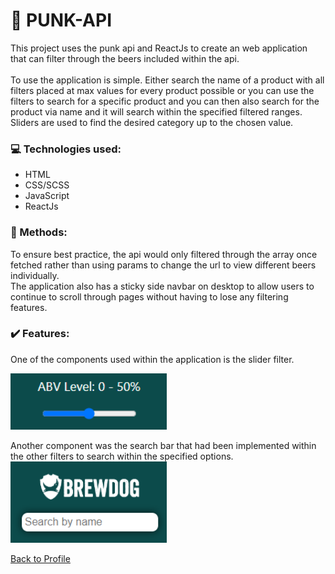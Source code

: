 # :beer: PUNK-API

This project uses the punk api and ReactJs to create an web application that can filter through the beers included within the api. <br>
<br>
To use the application is simple. Either search the name of a product with all filters placed at max values for every product possible or you can use the filters to search for a specific product and you can then also search for the product via name and it will search within the specified filtered ranges.
Sliders are used to find the desired category up to the chosen value.

### :computer: Technologies used:

- HTML
- CSS/SCSS
- JavaScript
- ReactJs

### :pencil: Methods:

To ensure best practice, the api would only filtered through the array once fetched rather than using params to change the url to view different beers individually. <br>
The application also has a sticky side navbar on desktop to allow users to continue to scroll through pages without having to lose any filtering features.

### :heavy_check_mark: Features:

One of the components used within the application is the slider filter.

<img src="src/assets/images/readMe/slider.png" width=250>

Another component was the search bar that had been implemented within the other filters to search within the specified options.<br>
<img src="src/assets/images/readMe/searchBar.png" width=250>

[Back to Profile](https://github.com/atif298)